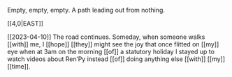 Empty, empty, empty. 
A path leading out from nothing.

[[4,0|EAST]] 

[[2023-04-10]]
The road continues. 
Someday, when someone walks [[with]] me,
I [[hope]] [[they]] might see the joy that once
flitted on [[my]] eye when at 3am
on the morning [[of]] a statutory holiday
I stayed up to watch videos about Ren’Py
instead [[of]] doing anything else [[with]] [[my]] [[time]].
